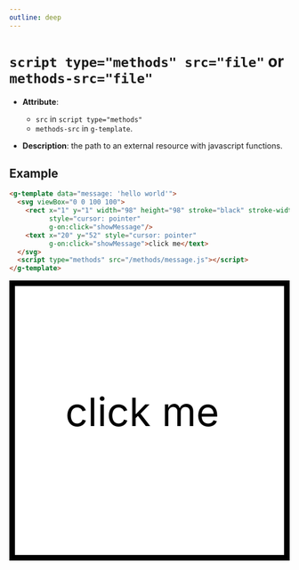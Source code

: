 ```yaml
---
outline: deep
---
```


# `script type="methods" src="file"` or<br/> `methods-src="file"`

- **Attribute**:
  - `src` in `script type="methods"`
  - `methods-src` in `g-template`.

- **Description**: the path to an external resource with javascript functions.

## Example

```html
<g-template data="message: 'hello world'">
  <svg viewBox="0 0 100 100">
    <rect x="1" y="1" width="98" height="98" stroke="black" stroke-width="2" fill="white"
          style="cursor: pointer"
          g-on:click="showMessage"/>
    <text x="20" y="52" style="cursor: pointer"
          g-on:click="showMessage">click me</text>
  </svg>
  <script type="methods" src="/methods/message.js"></script>
</g-template>
```

<g-template data="message: 'hello world'">
  <svg viewBox="0 0 100 100">
    <rect x="1" y="1" width="98" height="98" stroke="black" stroke-width="2" fill="white"
          style="cursor: pointer"
          g-on:click="showMessage"/>
    <text x="20" y="52" style="cursor: pointer"
          g-on:click="showMessage">click me</text>
  </svg>
  <g-script type="methods" src="../../methods/message.js"></g-script>
</g-template>
